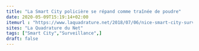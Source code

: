 ```yaml
---
title: "La Smart City policière se répand comme traînée de poudre"
date: 2020-05-09T15:19:14+02:00
itemurl : "https://www.laquadrature.net/2018/07/06/nice-smart-city-surveillance/"
sites: "La Quadrature du Net"
tags: ["Smart City","Surveillance",]
draft: false
---
```


